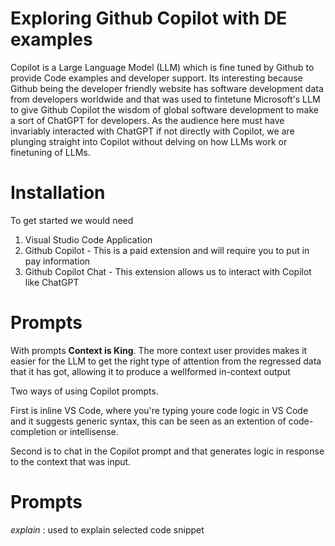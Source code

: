 # Exploring Github Copilot with DE examples

Copilot is a Large Language Model (LLM) which is fine tuned by Github to provide Code examples and developer support. Its interesting because Github being the developer friendly website has software development data from developers worldwide and that was used to fintetune Microsoft's LLM to give Github Copilot the wisdom of global software development to make a sort of ChatGPT for developers. As the audience here must have invariably interacted with ChatGPT if not directly with Copilot, we are plunging straight into Copilot without delving on how LLMs work or finetuning of LLMs. 


# Installation

To get started we would need 

1. Visual Studio Code Application
2. Github Copilot - This is a paid extension and will require you to put in pay information
3. Github Copilot Chat - This extension allows us to interact with Copilot like ChatGPT

# Prompts

With prompts **Context is King**. The more context user provides makes it easier for the LLM to get the right type of attention from the regressed data that it has got, allowing it to produce a wellformed in-context output

Two ways of using Copilot prompts. 

First is inline VS Code, where you're typing youre code logic in VS Code and it suggests generic syntax, this can be seen as an extention of code-completion or intellisense. 

Second is to chat in the Copilot prompt and that generates logic in response to the context that was input. 

# Prompts

_explain_ : used to explain selected code snippet


